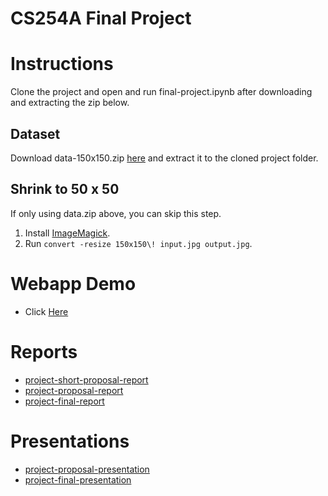 # CS254A Final Project


# Instructions
Clone the project and open and run final-project.ipynb after downloading and extracting the zip below.

## Dataset
Download data-150x150.zip [here](https://fs.a0-0.com/cs254a-final-project/data/data-150x150.zip) and extract it to the cloned project folder.

## Shrink to 50 x 50
If only using data.zip above, you can skip this step.
1. Install [ImageMagick](https://imagemagick.org/index.php).
2. Run ```convert -resize 150x150\! input.jpg output.jpg```.

# Webapp Demo
- Click [Here](https://fs.a0-0.com/cs254a-final-project/demo/)

# Reports
- [project-short-proposal-report](https://docs.google.com/document/d/1OWrsf4nqGVoBglW8X50DnV1j7ENZZA8nGm7nB5tf_G8/edit)
- [project-proposal-report](https://docs.google.com/document/d/1J6U9JkQXJKQw0Um-YflAZNiL4zgXxc6XG9EBG0Q--Js/edit)
- [project-final-report](https://docs.google.com/document/d/1XuzmcCDaFR6psdBGjw3mwb6HYYcKM1LxK83O_kBHjGE/edit)

# Presentations
- [project-proposal-presentation](https://docs.google.com/presentation/d/1GstENOyJ746-26SBtHJAxKauMJL_1ofgTaT7XwMGOOY/edit)
- [project-final-presentation](https://docs.google.com/presentation/d/1OT29Kpo32r8Z1KcaFe9K7jfXIwj6CMIJ19PnVlvEe1E/edit)
